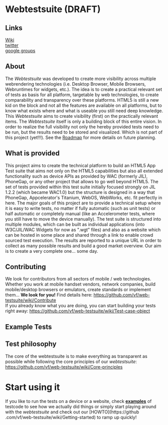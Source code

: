 # Webtestsuite (DRAFT)

## Links
[Wiki](https://github.com/vf/web-testsuite/wiki)  
[twitter](https://twitter.com/webtestsuite)  
[google groups](http://groups.google.com/group/webtestsuite?hl=de)


## About
The _Webtestsuite_ was developed to create more visibility across multiple webrendering technologies (i.e. Desktop 
Browser, Mobile Browsers, Webruntimes for widgets, etc.). 
The idea is to create a practical relevant set of tests as basis for all platform, targetable by web technologies, to create comparability and transparency over these platforms.
HTML5 is still a new kid on the block and not all the features are available on all platforms, but to know what exists where and what is useable you still need deep knowledge. This _Webtestsuite_ aims to create visibility (first) on the practically relevant items.
The _Webtestsuite_ itself is only a building block of this entire vision. In order to realize the full visibility not only the hereby provided tests need to be run, but the results need to be stored and visualized. Which is not part of this project (yet!!!). 
See the [Roadmap](https://github.com/vf/web-testsuite/wiki/Roadmap) for more details on future planning.

## What is provided
This project aims to create the technical platform to build an HTML5 App Test suite that aims not only on the HTML5 capabilities but also all extended functionality such as device APIs as provided by WAC (formerly JIL), PhoneGap, or any other project that allows to go well beyond HTML5.
The set of tests provided within this test suite initially focused strongly on JIL 1.2.2 (which became WAC1.0) but the structure is designed in a way that PhoneGap, Appcelerator's Titanium, WebOS, WebWorks, etc. fit perfectly in here.
The major goals of this project are to provide a technical setup where it is easy to write tests, no matter if fully automatic (such as unit tests) or half automatic or completely manual (like an Accelerometer tests, where you still have to move the device manually).
The test suite is structured into multiple modules, which can be built as individual applications (into W3C/JIL/WAC 
Widgets for now as ".wgt" files) and also as a website which can be hosted in some place and shared through a link to
 enable crowd sourced test execution. The results are reported to a unique URL in order to collect as many possible results and build a good market overview. Our aim is to create a very complete one... some day.

## Contributing
We look for contributors from all sectors of mobile / web technologies. 
Whether you work at mobile handset vendors, network companies, build mobile/desktop browsers or emulators, create standards or implement them... __We look for you!__
Find details here: <https://github.com/vf/web-testsuite/wiki/Contribute>  
If you already know what you are doing, you can start building your tests right away: <https://github.com/vf/web-testsuite/wiki/Test-case-object>  


## Example Tests

## Test philosophy
The core of the webtestsuite is to make everything as transparent as possible while following the core principles of 
our _webtestsuite_: <https://github.com/vf/web-testsuite/wiki/Core-principles>


# Start using it

If you like to run the tests on a device or a website, check [__examples__](https://github.com/vf/web-testsuite/wiki/Run-tests) of testcode to see how we actually did 
things or simply 
start playing around with the _webtestsuite_ and check out our [HOWTO](https://github
.com/vf/web-testsuite/wiki/Getting-started) to ramp up quickly!
